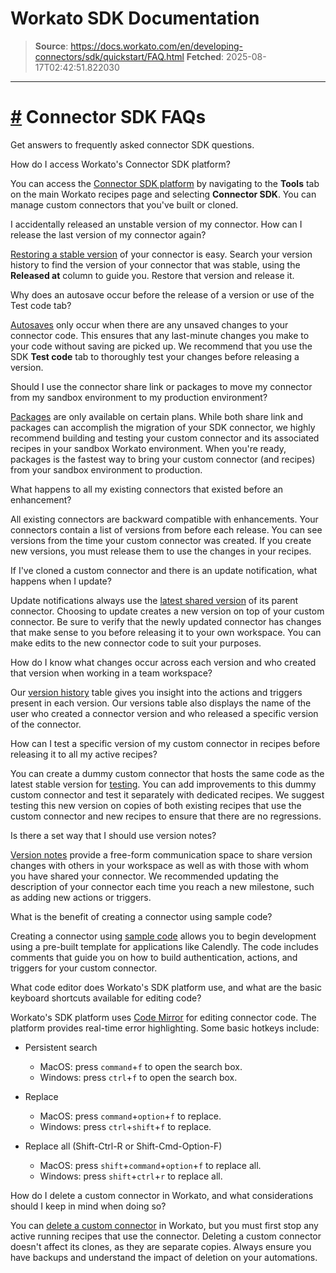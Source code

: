 # Workato SDK Documentation

> **Source**: https://docs.workato.com/en/developing-connectors/sdk/quickstart/FAQ.html
> **Fetched**: 2025-08-17T02:42:51.822030

---

# [#](<#connector-sdk-faqs>) Connector SDK FAQs

Get answers to frequently asked connector SDK questions.

How do I access Workato's Connector SDK platform?

You can access the [Connector SDK platform](</developing-connectors/sdk/quickstart.html#navigating-to-the-sdk-platform-homepage>) by navigating to the **Tools** tab on the main Workato recipes page and selecting **Connector SDK**. You can manage custom connectors that you've built or cloned.

I accidentally released an unstable version of my connector. How can I release the last version of my connector again?

[Restoring a stable version](</developing-connectors/sdk/quickstart/version-control.html#viewing-and-reverting-to-an-old-version>) of your connector is easy. Search your version history to find the version of your connector that was stable, using the **Released at** column to guide you. Restore that version and release it.

Why does an autosave occur before the release of a version or use of the Test code tab?

[Autosaves](</developing-connectors/sdk/quickstart/sharing.html>) only occur when there are any unsaved changes to your connector code. This ensures that any last-minute changes you make to your code without saving are picked up. We recommend that you use the SDK **Test code** tab to thoroughly test your changes before releasing a version.

Should I use the connector share link or packages to move my connector from my sandbox environment to my production environment?

[Packages](</developing-connectors/sdk/quickstart/sharing.html#exporting-packages-with-custom-connectors>) are only available on certain plans. While both share link and packages can accomplish the migration of your SDK connector, we highly recommend building and testing your custom connector and its associated recipes in your sandbox Workato environment. When you're ready, packages is the fastest way to bring your custom connector (and recipes) from your sandbox environment to production.

What happens to all my existing connectors that existed before an enhancement?

All existing connectors are backward compatible with enhancements. Your connectors contain a list of versions from before each release. You can see versions from the time your custom connector was created. If you create new versions, you must release them to use the changes in your recipes.

If I've cloned a custom connector and there is an update notification, what happens when I update?

Update notifications always use the [latest shared version](</developing-connectors/sdk/quickstart/sharing.html#released-versions-vs-shared-versions>) of its parent connector. Choosing to update creates a new version on top of your custom connector. Be sure to verify that the newly updated connector has changes that make sense to you before releasing it to your own workspace. You can make edits to the new connector code to suit your purposes.

How do I know what changes occur across each version and who created that version when working in a team workspace?

Our [version history](</developing-connectors/sdk/quickstart/version-control.html#version-control>) table gives you insight into the actions and triggers present in each version. Our versions table also displays the name of the user who created a connector version and who released a specific version of the connector.

How can I test a specific version of my custom connector in recipes before releasing it to all my active recipes?

You can create a dummy custom connector that hosts the same code as the latest stable version for [testing](</developing-connectors/sdk/quickstart/debugging.html#testing-a-connection>). You can add improvements to this dummy custom connector and test it separately with dedicated recipes. We suggest testing this new version on copies of both existing recipes that use the custom connector and new recipes to ensure that there are no regressions.

Is there a set way that I should use version notes?

[Version notes](</developing-connectors/sdk/quickstart/version-control.html#annotating-your-versions>) provide a free-form communication space to share version changes with others in your workspace as well as with those with whom you have shared your connector. We recommended updating the description of your connector each time you reach a new milestone, such as adding new actions or triggers.

What is the benefit of creating a connector using sample code?

Creating a connector using [sample code](</developing-connectors/sdk/quickstart.html#creating-a-connector-using-sample-code>) allows you to begin development using a pre-built template for applications like Calendly. The code includes comments that guide you on how to build authentication, actions, and triggers for your custom connector.

What code editor does Workato's SDK platform use, and what are the basic keyboard shortcuts available for editing code?

Workato's SDK platform uses [Code Mirror](</developing-connectors/sdk/quickstart.html#using-the-workato-code-editor>) for editing connector code. The platform provides real-time error highlighting. Some basic hotkeys include:

  * Persistent search

    * MacOS: press `command`+`f` to open the search box.
    * Windows: press `ctrl`+`f` to open the search box.
  * Replace

    * MacOS: press `command`+`option`+`f` to replace.
    * Windows: press `ctrl`+`shift`+`f` to replace.
  * Replace all (Shift-Ctrl-R or Shift-Cmd-Option-F)

    * MacOS: press `shift`+`command`+`option`+`f` to replace all.
    * Windows: press `shift`+`ctrl`+`r` to replace all.

How do I delete a custom connector in Workato, and what considerations should I keep in mind when doing so?

You can [delete a custom connector](</developing-connectors/sdk/quickstart.html#deleting-a-custom-connector>) in Workato, but you must first stop any active running recipes that use the connector. Deleting a custom connector doesn't affect its clones, as they are separate copies. Always ensure you have backups and understand the impact of deletion on your automations.

